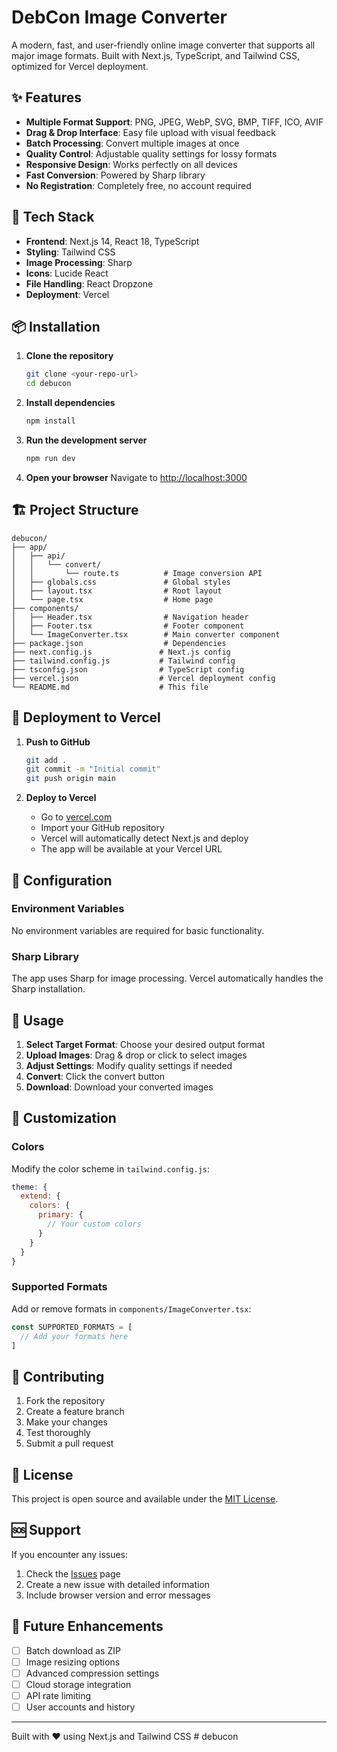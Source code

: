 # DebCon Image Converter

A modern, fast, and user-friendly online image converter that supports all major image formats. Built with Next.js, TypeScript, and Tailwind CSS, optimized for Vercel deployment.

## ✨ Features

- **Multiple Format Support**: PNG, JPEG, WebP, SVG, BMP, TIFF, ICO, AVIF
- **Drag & Drop Interface**: Easy file upload with visual feedback
- **Batch Processing**: Convert multiple images at once
- **Quality Control**: Adjustable quality settings for lossy formats
- **Responsive Design**: Works perfectly on all devices
- **Fast Conversion**: Powered by Sharp library
- **No Registration**: Completely free, no account required

## 🚀 Tech Stack

- **Frontend**: Next.js 14, React 18, TypeScript
- **Styling**: Tailwind CSS
- **Image Processing**: Sharp
- **Icons**: Lucide React
- **File Handling**: React Dropzone
- **Deployment**: Vercel

## 📦 Installation

1. **Clone the repository**
   ```bash
   git clone <your-repo-url>
   cd debucon
   ```

2. **Install dependencies**
   ```bash
   npm install
   ```

3. **Run the development server**
   ```bash
   npm run dev
   ```

4. **Open your browser**
   Navigate to [http://localhost:3000](http://localhost:3000)

## 🏗️ Project Structure

```
debucon/
├── app/
│   ├── api/
│   │   └── convert/
│   │       └── route.ts          # Image conversion API
│   ├── globals.css               # Global styles
│   ├── layout.tsx                # Root layout
│   └── page.tsx                  # Home page
├── components/
│   ├── Header.tsx                # Navigation header
│   ├── Footer.tsx                # Footer component
│   └── ImageConverter.tsx        # Main converter component
├── package.json                  # Dependencies
├── next.config.js               # Next.js config
├── tailwind.config.js           # Tailwind config
├── tsconfig.json                # TypeScript config
├── vercel.json                  # Vercel deployment config
└── README.md                    # This file
```

## 🚀 Deployment to Vercel

1. **Push to GitHub**
   ```bash
   git add .
   git commit -m "Initial commit"
   git push origin main
   ```

2. **Deploy to Vercel**
   - Go to [vercel.com](https://vercel.com)
   - Import your GitHub repository
   - Vercel will automatically detect Next.js and deploy
   - The app will be available at your Vercel URL

## 🔧 Configuration

### Environment Variables
No environment variables are required for basic functionality.

### Sharp Library
The app uses Sharp for image processing. Vercel automatically handles the Sharp installation.

## 📱 Usage

1. **Select Target Format**: Choose your desired output format
2. **Upload Images**: Drag & drop or click to select images
3. **Adjust Settings**: Modify quality settings if needed
4. **Convert**: Click the convert button
5. **Download**: Download your converted images

## 🎨 Customization

### Colors
Modify the color scheme in `tailwind.config.js`:
```javascript
theme: {
  extend: {
    colors: {
      primary: {
        // Your custom colors
      }
    }
  }
}
```

### Supported Formats
Add or remove formats in `components/ImageConverter.tsx`:
```typescript
const SUPPORTED_FORMATS = [
  // Add your formats here
]
```

## 🤝 Contributing

1. Fork the repository
2. Create a feature branch
3. Make your changes
4. Test thoroughly
5. Submit a pull request

## 📄 License

This project is open source and available under the [MIT License](LICENSE).

## 🆘 Support

If you encounter any issues:
1. Check the [Issues](https://github.com/yourusername/debucon/issues) page
2. Create a new issue with detailed information
3. Include browser version and error messages

## 🔮 Future Enhancements

- [ ] Batch download as ZIP
- [ ] Image resizing options
- [ ] Advanced compression settings
- [ ] Cloud storage integration
- [ ] API rate limiting
- [ ] User accounts and history

---

Built with ❤️ using Next.js and Tailwind CSS #   d e b u c o n  
 